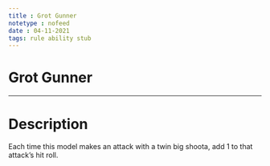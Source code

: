 ```yaml
---
title : Grot Gunner
notetype : nofeed
date : 04-11-2021
tags: rule ability stub
---
```


# Grot Gunner

---

# Description

Each time this model makes an attack with a twin big shoota, add 1 to that attack’s hit roll.